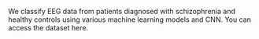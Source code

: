 We classify EEG data from patients diagnosed with schizophrenia and healthy controls using various machine learning models and CNN. You can access the dataset here.
